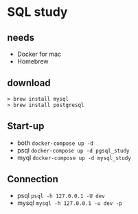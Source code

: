 # SQL study

## needs

- Docker for mac
- Homebrew

## download

`> brew install mysql`  
`> brew install postgresql`  

## Start-up

- both
`docker-compose up -d`  
- psql
`docker-compose up -d pgsql_study`  
- myql
`docker-compose up -d mysql_study` 

## Connection

- psql
`psql -h 127.0.0.1 -U dev`  
- mysql
`mysql -h 127.0.0.1 -u dev -p`  
